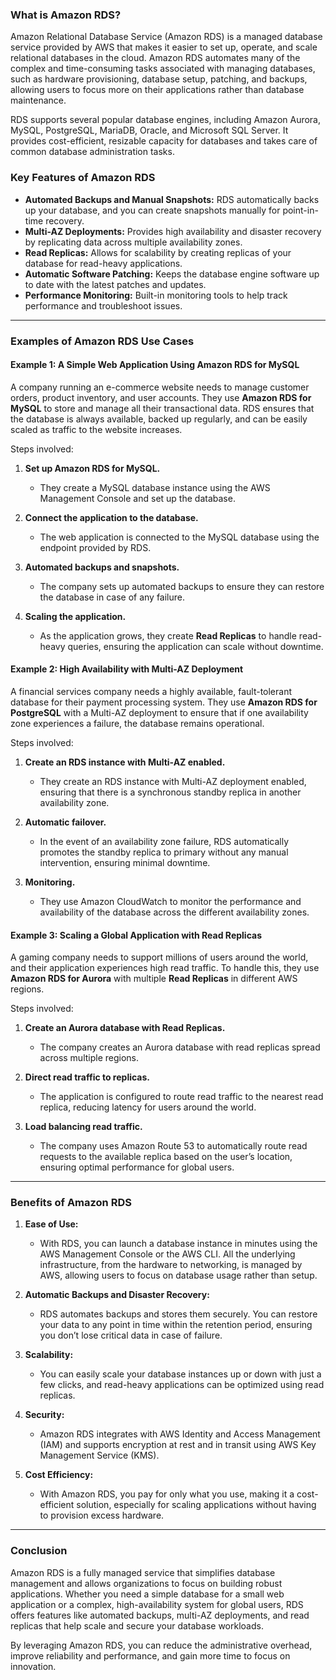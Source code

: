 ### What is Amazon RDS?

Amazon Relational Database Service (Amazon RDS) is a managed database service provided by AWS that makes it easier to set up, operate, and scale relational databases in the cloud. Amazon RDS automates many of the complex and time-consuming tasks associated with managing databases, such as hardware provisioning, database setup, patching, and backups, allowing users to focus more on their applications rather than database maintenance.

RDS supports several popular database engines, including Amazon Aurora, MySQL, PostgreSQL, MariaDB, Oracle, and Microsoft SQL Server. It provides cost-efficient, resizable capacity for databases and takes care of common database administration tasks.

### Key Features of Amazon RDS

- **Automated Backups and Manual Snapshots:** RDS automatically backs up your database, and you can create snapshots manually for point-in-time recovery.
- **Multi-AZ Deployments:** Provides high availability and disaster recovery by replicating data across multiple availability zones.
- **Read Replicas:** Allows for scalability by creating replicas of your database for read-heavy applications.
- **Automatic Software Patching:** Keeps the database engine software up to date with the latest patches and updates.
- **Performance Monitoring:** Built-in monitoring tools to help track performance and troubleshoot issues.

---

### **Examples of Amazon RDS Use Cases**

#### **Example 1: A Simple Web Application Using Amazon RDS for MySQL**

A company running an e-commerce website needs to manage customer orders, product inventory, and user accounts. They use **Amazon RDS for MySQL** to store and manage all their transactional data. RDS ensures that the database is always available, backed up regularly, and can be easily scaled as traffic to the website increases.

Steps involved:
1. **Set up Amazon RDS for MySQL.**
   - They create a MySQL database instance using the AWS Management Console and set up the database.
   
2. **Connect the application to the database.**
   - The web application is connected to the MySQL database using the endpoint provided by RDS.
   
3. **Automated backups and snapshots.**
   - The company sets up automated backups to ensure they can restore the database in case of any failure.
   
4. **Scaling the application.**
   - As the application grows, they create **Read Replicas** to handle read-heavy queries, ensuring the application can scale without downtime.

#### **Example 2: High Availability with Multi-AZ Deployment**

A financial services company needs a highly available, fault-tolerant database for their payment processing system. They use **Amazon RDS for PostgreSQL** with a Multi-AZ deployment to ensure that if one availability zone experiences a failure, the database remains operational.

Steps involved:
1. **Create an RDS instance with Multi-AZ enabled.**
   - They create an RDS instance with Multi-AZ deployment enabled, ensuring that there is a synchronous standby replica in another availability zone.
   
2. **Automatic failover.**
   - In the event of an availability zone failure, RDS automatically promotes the standby replica to primary without any manual intervention, ensuring minimal downtime.
   
3. **Monitoring.**
   - They use Amazon CloudWatch to monitor the performance and availability of the database across the different availability zones.

#### **Example 3: Scaling a Global Application with Read Replicas**

A gaming company needs to support millions of users around the world, and their application experiences high read traffic. To handle this, they use **Amazon RDS for Aurora** with multiple **Read Replicas** in different AWS regions.

Steps involved:
1. **Create an Aurora database with Read Replicas.**
   - The company creates an Aurora database with read replicas spread across multiple regions.
   
2. **Direct read traffic to replicas.**
   - The application is configured to route read traffic to the nearest read replica, reducing latency for users around the world.
   
3. **Load balancing read traffic.**
   - The company uses Amazon Route 53 to automatically route read requests to the available replica based on the user’s location, ensuring optimal performance for global users.

---

### **Benefits of Amazon RDS**

1. **Ease of Use:**
   - With RDS, you can launch a database instance in minutes using the AWS Management Console or the AWS CLI. All the underlying infrastructure, from the hardware to networking, is managed by AWS, allowing users to focus on database usage rather than setup.

2. **Automatic Backups and Disaster Recovery:**
   - RDS automates backups and stores them securely. You can restore your data to any point in time within the retention period, ensuring you don’t lose critical data in case of failure.

3. **Scalability:**
   - You can easily scale your database instances up or down with just a few clicks, and read-heavy applications can be optimized using read replicas.

4. **Security:**
   - Amazon RDS integrates with AWS Identity and Access Management (IAM) and supports encryption at rest and in transit using AWS Key Management Service (KMS).

5. **Cost Efficiency:**
   - With Amazon RDS, you pay for only what you use, making it a cost-efficient solution, especially for scaling applications without having to provision excess hardware.

---

### **Conclusion**

Amazon RDS is a fully managed service that simplifies database management and allows organizations to focus on building robust applications. Whether you need a simple database for a small web application or a complex, high-availability system for global users, RDS offers features like automated backups, multi-AZ deployments, and read replicas that help scale and secure your database workloads.

By leveraging Amazon RDS, you can reduce the administrative overhead, improve reliability and performance, and gain more time to focus on innovation.
